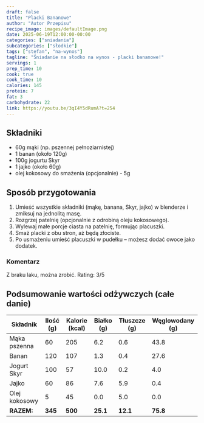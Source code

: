 ```yaml
---
draft: false
title: "Placki Bananowe"
author: "Autor Przepisu"
recipe_image: images/defaultImage.png
date: 2025-06-19T12:00:00-00:00
categories: ["sniadania"]
subcategories: ["słodkie"]
tags: ["stefan", "na-wynos"]
tagline: "Śniadanie na słodko na wynos - placki bananowe!"
servings: 1
prep_time: 10
cook: true
cook_time: 10
calories: 145
protein: 7
fat: 3
carbohydrate: 22
link: https://youtu.be/3qI4Y5dRumA?t=254
---
```


## Składniki
- 60g mąki (np. pszennej pełnoziarnistej)
- 1 banan (około 120g)
- 100g jogurtu Skyr
- 1 jajko (około 60g)
- olej kokosowy do smażenia (opcjonalnie) - 5g

## Sposób przygotowania

1. Umieść wszystkie składniki (mąkę, banana, Skyr, jajko) w blenderze i zmiksuj na jednolitą masę.
2. Rozgrzej patelnię (opcjonalnie z odrobiną oleju kokosowego).
3. Wylewaj małe porcje ciasta na patelnię, formując placuszki.
4. Smaż placki z obu stron, aż będą złociste.
5. Po usmażeniu umieść placuszki w pudełku – możesz dodać owoce jako dodatek.

### Komentarz
Z braku laku, można zrobić. Rating: 3/5

## Podsumowanie wartości odżywczych (całe danie)

| Składnik         | Ilość (g) | Kalorie (kcal) | Białko (g) | Tłuszcze (g) | Węglowodany (g) |
|------------------|-----------|---------------|------------|--------------|-----------------|
| Mąka pszenna     | 60        | 205           | 6.2        | 0.6          | 43.8            |
| Banan            | 120       | 107           | 1.3        | 0.4          | 27.6            |
| Jogurt Skyr      | 100       | 57            | 10.0       | 0.2          | 4.0             |
| Jajko            | 60        | 86            | 7.6        | 5.9          | 0.4             |
| Olej kokosowy    | 5         | 45            | 0.0        | 5.0          | 0.0             |
| **RAZEM:**       | **345**   | **500**       | **25.1**   | **12.1**     | **75.8**        |

